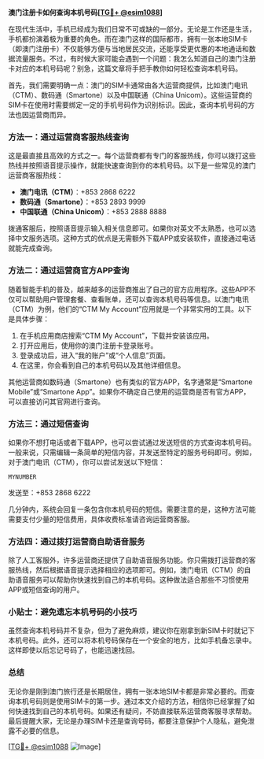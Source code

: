 **澳门注册卡如何查询本机号码[[TG💪+ @esim1088](https://t.me/s/esim1088)]**

在现代生活中，手机已经成为我们日常不可或缺的一部分。无论是工作还是生活，手机都扮演着极为重要的角色。而在澳门这样的国际都市，拥有一张本地SIM卡（即澳门注册卡）不仅能够方便与当地居民交流，还能享受更优惠的本地通话和数据流量服务。不过，有时候大家可能会遇到一个问题：我怎么知道自己的澳门注册卡对应的本机号码呢？别急，这篇文章将手把手教你如何轻松查询本机号码。

首先，我们需要明确一点：澳门的SIM卡通常由各大运营商提供，比如澳门电讯（CTM）、数码通（Smartone）以及中国联通（China Unicom）。这些运营商的SIM卡在使用时需要绑定一定的手机号码作为识别标识。因此，查询本机号码的方法也因运营商而异。

### 方法一：通过运营商客服热线查询

这是最直接且高效的方式之一。每个运营商都有专门的客服热线，你可以拨打这些热线并按照语音提示操作，就能快速查询到你的本机号码。以下是一些常见的澳门运营商客服热线：

- **澳门电讯（CTM）**：+853 2868 6222
- **数码通（Smartone）**：+853 2893 9999
- **中国联通（China Unicom）**：+853 2888 8888

拨通客服后，按照语音提示输入相关信息即可。如果你对英文不太熟悉，也可以选择中文服务选项。这种方式的优点是无需额外下载APP或安装软件，直接通过电话就能完成查询。

### 方法二：通过运营商官方APP查询

随着智能手机的普及，越来越多的运营商推出了自己的官方应用程序。这些APP不仅可以帮助用户管理套餐、查看账单，还可以查询本机号码等信息。以澳门电讯（CTM）为例，他们的“CTM My Account”应用就是一个非常实用的工具。以下是具体步骤：

1. 在手机应用商店搜索“CTM My Account”，下载并安装该应用。
2. 打开应用后，使用你的澳门注册卡登录账号。
3. 登录成功后，进入“我的账户”或“个人信息”页面。
4. 在这里，你会看到自己的本机号码以及其他详细信息。

其他运营商如数码通（Smartone）也有类似的官方APP，名字通常是“Smartone Mobile”或“Smartone App”。如果你不确定自己使用的运营商是否有官方APP，可以直接访问其官网进行查询。

### 方法三：通过短信查询

如果你不想打电话或者下载APP，也可以尝试通过发送短信的方式查询本机号码。一般来说，只需编辑一条简单的短信内容，并发送至特定的服务号码即可。例如，对于澳门电讯（CTM），你可以尝试发送以下短信：

```
MYNUMBER
```

发送至：+853 2868 6222

几分钟内，系统会回复一条包含你本机号码的短信。需要注意的是，这种方法可能需要支付少量的短信费用，具体收费标准请咨询运营商客服。

### 方法四：通过拨打运营商自助语音服务

除了人工客服外，许多运营商还提供了自助语音服务功能。你只需拨打运营商的客服热线，然后根据语音提示选择相应的选项即可。例如，澳门电讯（CTM）的自助语音服务可以帮助你快速找到自己的本机号码。这种做法适合那些不习惯使用APP或短信查询的用户。

### 小贴士：避免遗忘本机号码的小技巧

虽然查询本机号码并不复杂，但为了避免麻烦，建议你在刚拿到新SIM卡时就记下本机号码。此外，还可以将本机号码保存在一个安全的地方，比如手机备忘录中。这样即使以后忘记号码了，也能迅速找回。

### 总结

无论你是刚到澳门旅行还是长期居住，拥有一张本地SIM卡都是非常必要的。而查询本机号码则是使用SIM卡的第一步。通过本文介绍的方法，相信你已经掌握了如何快速找到自己的本机号码。如果还有疑问，不妨直接联系运营商客服寻求帮助。最后提醒大家，无论是办理SIM卡还是查询号码，都要注意保护个人隐私，避免泄露不必要的信息。

[[TG💪+ @esim1088](https://t.me/s/esim1088) ![Image](https://i.postimg.cc/4NQfJmqS/Snipaste-2025-05-13-00-14-12.png)]